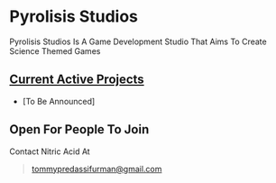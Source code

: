 # Pyrolisis Studios
Pyrolisis Studios Is A Game Development Studio That Aims To Create Science Themed Games

## <ins>Current Active Projects</ins>
* [To Be Announced]

## Open For People To Join
Contact Nitric Acid At
> tommypredassifurman@gmail.com
